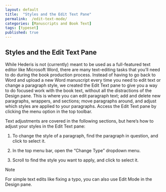 ```yaml
---
layout: default
title:  "Styles and the Edit Text Pane"
permalink:  /edit-text-mode/
categories: [Manuscripts and Book Text]
tags: [typeset]
published: true
---
```


<section data-type="chapter" class="hsecchapter" data-hederis-type="hsecchapter" id="edit-text-mode" data-pi-attrs="id: edit-text-mode; data-tags: typeset;" role="doc-chapter" data-tags="typeset" data-author-name=" " data-book-title=" " title="Styles and the Edit Text Pane"><h1 data-hederis-type="hblkchaptitle" class="hblkchaptitle" id="pyjZi6S7O">Styles and the Edit Text Pane</h1><p class="hblkp" data-hederis-type="hblkp" id="pC8qOWGvE">While Hederis is not (currently) meant to be used as a full-featured text editor like Microsoft Word, there are many text-editing tasks that you&#8217;ll need to do during the book production process. Instead of having to go back to Word and upload a new Word manuscript every time you need to edit text or change a paragraph style, we created the Edit Text pane to give you a way to do focused work with the book text, without all the distractions of the Design pane. This is where you can edit paragraph text; add and delete new paragraphs, wrappers, and sections; move paragraphs around, and adjust which styles are applied to your paragraphs. Access the Edit Text pane by clicking the menu option in the top toolbar.</p><p class="hblkp" data-hederis-type="hblkp" id="pwkSYrKW6">Text adjustments are covered in the following sections, but here&#8217;s how to adjust your styles in the Edit Text pane:</p><ol class="hwprnumlist" data-hederis-type="hwprnumlist" id="pMmHrSJFC"><li class="hblkoli" data-hederis-type="hblkoli" id="liJXbhPWas"><p class="hblkoli" data-hederis-type="hblklip" id="pGdW2TF95">To change the style of a paragraph, find the paragraph in question, and click to select it.</p></li><li class="hblkoli" data-hederis-type="hblkoli" id="liOGCl2Icx"><p class="hblkoli" data-hederis-type="hblklip" id="pMjfVAxnX">In the top menu bar, open the &#8220;Change Type&#8221; dropdown menu.</p></li><li class="hblkoli" data-hederis-type="hblkoli" id="lipxZPz2f2"><p class="hblkoli" data-hederis-type="hblklip" id="pv5ZIoCw7">Scroll to find the style you want to apply, and click to select it.</p></li></ol><aside class="hwprbox box" data-hederis-type="hwprbox" id="puczMzs5X" data-type="sidebar"><p class="hblktype" data-hederis-type="hblktype" id="p9N8MnjvU">Note</p><p class="hblkp" data-hederis-type="hblkp" id="p8F35VIE2">For simple text edits like fixing a typo, you can also use Edit Mode in the Design pane.</p></aside></section>